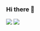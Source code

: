 ### Hi there 👋

<!--
**AbhiSinha08/AbhiSinha08** is a ✨ _special_ ✨ repository because its `README.md` (this file) appears on your GitHub profile.

Here are some ideas to get you started:

- 🔭 I’m currently working on ...
- 🌱 I’m currently learning ...
- 👯 I’m looking to collaborate on ...
- 🤔 I’m looking for help with ...
- 💬 Ask me about ...
- 📫 How to reach me: ...
- 😄 Pronouns: ...
- ⚡ Fun fact: ...
-->

<!-- [![Top Langs](https://github-readme-stats.vercel.app/api/top-langs/?username=AbhiSinha08&layout=compact&hide=html&theme=tokyonight)](https://github.com/anuraghazra/github-readme-stats) -->
<p float="left">
<img src="https://github-readme-stats.vercel.app/api/top-langs/?username=AbhiSinha08&layout=compact&hide=html&theme=tokyonight" />

<img src="https://github-readme-stats.vercel.app/api?username=AbhiSinha08&show_icons=true&theme=tokyonight&hide=prs" />
</p>
